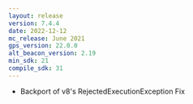 ```yaml
---
layout: release
version: 7.4.4
date: 2022-12-12
mc_release: June 2021
gps_version: 22.0.0
alt_beacon_version: 2.19
min_sdk: 21
compile_sdk: 31
---
```

* Backport of v8's RejectedExecutionException Fix